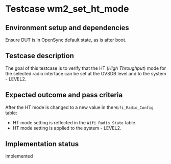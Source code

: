 # Testcase wm2_set_ht_mode

## Environment setup and dependencies

Ensure DUT is in OpenSync default state, as is after boot.

## Testcase description

The goal of this testcase is to verify that the HT (_High Throughput_) mode for
the selected radio interface can be set at the OVSDB level and to the system -
LEVEL2.

## Expected outcome and pass criteria

After the HT mode is changed to a new value in the `Wifi_Radio_Config` table:

- HT mode setting is reflected in the `Wifi_Radio_State` table.
- HT mode setting is applied to the system - LEVEL2.

## Implementation status

Implemented
